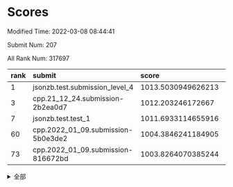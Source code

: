 # Scores

Modified Time: 2022-03-08 08:44:41

Submit Num: 207

All Rank Num: 317697

| rank |               submit               |       score        |       sigma        | pk_num |
| :--- | :--------------------------------- | :----------------- | :----------------- | :----- |
| 1    | jsonzb.test.submission_level_4     | 1013.5030949626213 | 0.8111478803921279 | 6137   |
| 3    | cpp.21_12_24.submission-2b2ea0d7   | 1012.203246172667  | 0.7907559377745614 | 6137   |
| 7    | jsonzb.test.test_1                 | 1011.6933114655916 | 0.7859259808130766 | 6137   |
| 60   | cpp.2022_01_09.submission-5b0e3de2 | 1004.3846241184905 | 0.7191136579828601 | 6136   |
| 73   | cpp.2022_01_09.submission-816672bd | 1003.8264070385244 | 0.7150121876021802 | 6138   |


<details>
<summary>全部</summary>

| rank |                 submit                 |       score        |       sigma        | pk_num |
| :--- | :------------------------------------- | :----------------- | :----------------- | :----- |
| 1    | jsonzb.test.submission_level_4         | 1013.5030949626213 | 0.8111478803921279 | 6137   |
| 2    | gobigger.level_3.submission_level_3_11 | 1012.3348098074371 | 0.7755584698783775 | 6139   |
| 3    | cpp.21_12_24.submission-2b2ea0d7       | 1012.203246172667  | 0.7907559377745614 | 6137   |
| 4    | gobigger.level_3.submission_level_3_6  | 1011.9225138914957 | 0.7994414035103206 | 6141   |
| 5    | gobigger.level_3.submission_level_3_38 | 1011.7797903787201 | 0.7763043226782802 | 6142   |
| 6    | gobigger.level_3.submission_level_3_19 | 1011.7642907097314 | 0.75098424442787   | 6140   |
| 7    | jsonzb.test.test_1                     | 1011.6933114655916 | 0.7859259808130766 | 6137   |
| 8    | gobigger.level_3.submission_level_3_17 | 1011.6255678241299 | 0.765155182851056  | 6138   |
| 9    | gobigger.level_3.submission_level_3_14 | 1011.4241557406677 | 0.7755576470861643 | 6136   |
| 10   | gobigger.level_3.submission_level_3_10 | 1011.3921434225698 | 0.7633682628579987 | 6142   |
| 11   | gobigger.level_3.submission_level_3_39 | 1011.1815697613343 | 0.7703057244042127 | 6140   |
| 12   | gobigger.level_3.submission_level_3_46 | 1010.9323507232427 | 0.770759694347037  | 6143   |
| 13   | gobigger.level_3.submission_level_3_43 | 1010.858871676093  | 0.7717488502423788 | 6139   |
| 14   | gobigger.level_3.submission_level_3_13 | 1010.857385422048  | 0.7712762478142315 | 6141   |
| 15   | gobigger.level_3.submission_level_3_47 | 1010.8525447999035 | 0.766775938959693  | 6141   |
| 16   | gobigger.level_3.submission_level_3_18 | 1010.6877316063377 | 0.7662286329094188 | 6138   |
| 17   | gobigger.level_3.submission_level_3_27 | 1010.4547212312252 | 0.7621247968222896 | 6140   |
| 18   | gobigger.level_3.submission_level_3_48 | 1010.3894678246968 | 0.7681033817362166 | 6140   |
| 19   | gobigger.level_3.submission_level_3_7  | 1010.1982147045776 | 0.7729649888705961 | 6139   |
| 20   | gobigger.level_3.submission_level_3_8  | 1010.1573985484713 | 0.7626240275745348 | 6139   |
| 21   | gobigger.level_3.submission_level_3_25 | 1010.0593758327606 | 0.7432327148789469 | 6144   |
| 22   | gobigger.level_3.submission_level_3_23 | 1009.9995542635095 | 0.761903649361706  | 6137   |
| 23   | gobigger.level_3.submission_level_3_33 | 1009.9925152573461 | 0.7584740529874834 | 6143   |
| 24   | gobigger.level_3.submission_level_3_3  | 1009.9832143741305 | 0.7664852596998463 | 6138   |
| 25   | gobigger.level_3.submission_level_3_0  | 1009.9728730090966 | 0.7502962591963056 | 6136   |
| 26   | gobigger.level_3.submission_level_3_15 | 1009.9080848044036 | 0.7708373869147404 | 6141   |
| 27   | gobigger.level_3.submission_level_3_2  | 1009.7692213117678 | 0.7324705887640381 | 6140   |
| 28   | gobigger.level_3.submission_level_3_21 | 1009.7626427745145 | 0.748289160566277  | 6139   |
| 29   | gobigger.level_3.submission_level_3_37 | 1009.6795407260859 | 0.7623600671668771 | 6139   |
| 30   | gobigger.level_3.submission_level_3_5  | 1009.669237343194  | 0.7594407680839054 | 6129   |
| 31   | gobigger.level_3.submission_level_3_31 | 1009.5631980483013 | 0.7554071934872723 | 6139   |
| 32   | gobigger.level_3.submission_level_3_35 | 1009.5618009642044 | 0.7588216782830938 | 6136   |
| 33   | gobigger.level_3.submission_level_3_22 | 1009.5589489871987 | 0.7524880911147347 | 6144   |
| 34   | gobigger.level_3.submission_level_3_26 | 1009.5469319452508 | 0.7478451396283667 | 6137   |
| 35   | gobigger.level_3.submission_level_3_44 | 1009.5444472548587 | 0.7628863493598161 | 6138   |
| 36   | gobigger.level_3.submission_level_3_45 | 1009.4142796535235 | 0.744603847773018  | 6137   |
| 37   | gobigger.level_3.submission_level_3_41 | 1009.4084529942188 | 0.7495780813405881 | 6142   |
| 38   | gobigger.level_3.submission_level_3_32 | 1009.3208437389642 | 0.7522679447199577 | 6137   |
| 39   | gobigger.level_3.submission_level_3_4  | 1009.1410349221061 | 0.7772307578387548 | 6140   |
| 40   | gobigger.level_3.submission_level_3_9  | 1009.0664167687358 | 0.7817287029134689 | 6144   |
| 41   | gobigger.level_3.submission_level_3_24 | 1009.0307498622037 | 0.7425720805166395 | 6140   |
| 42   | gobigger.level_3.submission_level_3_20 | 1009.012093665428  | 0.780276237159842  | 6139   |
| 43   | gobigger.level_3.submission_level_3_28 | 1008.9644691420398 | 0.7705410248473865 | 6137   |
| 44   | gobigger.level_3.submission_level_3_40 | 1008.9610607822873 | 0.7517897068373618 | 6141   |
| 45   | gobigger.level_3.submission_level_3_30 | 1008.9389888606337 | 0.7480430826716264 | 6139   |
| 46   | gobigger.level_3.submission_level_3_49 | 1008.8449162000187 | 0.7469672990557105 | 6139   |
| 47   | gobigger.level_3.submission_level_3_29 | 1008.8093672723438 | 0.7288418738413399 | 6145   |
| 48   | gobigger.level_3.submission_level_3_12 | 1008.7947819455079 | 0.7346437709920359 | 6135   |
| 49   | gobigger.level_3.submission_level_3_1  | 1008.690938769397  | 0.7534483405880525 | 6139   |
| 50   | gobigger.level_3.submission_level_3_36 | 1008.5900831007596 | 0.7598548298025118 | 6139   |
| 51   | gobigger.level_3.submission_level_3_42 | 1008.5448015910374 | 0.7610193040076448 | 6139   |
| 52   | gobigger.level_3.submission_level_3_16 | 1008.5403053090262 | 0.7492600565798935 | 6140   |
| 53   | gobigger.level_3.submission_level_3_34 | 1007.6126948980497 | 0.7392806351831043 | 6137   |
| 54   | gobigger.level_1.submission_level_1_46 | 1005.4795412424955 | 0.732362264216522  | 6141   |
| 55   | gobigger.level_1.submission_level_1_17 | 1005.086898695601  | 0.7502684463821451 | 6138   |
| 56   | gobigger.level_1.submission_level_1_5  | 1004.7067102107753 | 0.7216486067934592 | 6141   |
| 57   | gobigger.level_1.submission_level_1_6  | 1004.6849727418461 | 0.7161438160351271 | 6134   |
| 58   | gobigger.level_1.submission_level_1_22 | 1004.5961908653776 | 0.7118416756546536 | 6138   |
| 59   | gobigger.level_1.submission_level_1_26 | 1004.5771423582737 | 0.7268048411482748 | 6137   |
| 60   | cpp.2022_01_09.submission-5b0e3de2     | 1004.3846241184905 | 0.7191136579828601 | 6136   |
| 61   | gobigger.level_1.submission_level_1_38 | 1004.2907990567024 | 0.7184234623772557 | 6140   |
| 62   | gobigger.level_1.submission_level_1_29 | 1004.2356334886379 | 0.7100481103348601 | 6142   |
| 63   | gobigger.level_1.submission_level_1_16 | 1004.2237859729912 | 0.7136351330570632 | 6142   |
| 64   | gobigger.level_1.submission_level_1_23 | 1004.2172011121891 | 0.7203802434063726 | 6138   |
| 65   | gobigger.level_1.submission_level_1_45 | 1004.2029385030364 | 0.7205662961133179 | 6143   |
| 66   | gobigger.level_1.submission_level_1_33 | 1004.2007487568617 | 0.7239727095284515 | 6134   |
| 67   | gobigger.level_1.submission_level_1_48 | 1004.1950448182967 | 0.7283307806169084 | 6139   |
| 68   | gobigger.level_1.submission_level_1_34 | 1004.1738721756385 | 0.717018274929887  | 6137   |
| 69   | gobigger.level_1.submission_level_1_24 | 1004.0964487008487 | 0.7199584095737923 | 6138   |
| 70   | gobigger.level_1.submission_level_1_32 | 1003.9343510616065 | 0.7245774400477455 | 6138   |
| 71   | gobigger.level_1.submission_level_1_21 | 1003.9311021746745 | 0.711197989940163  | 6137   |
| 72   | gobigger.level_1.submission_level_1_49 | 1003.8989517198736 | 0.7091490694213033 | 6143   |
| 73   | cpp.2022_01_09.submission-816672bd     | 1003.8264070385244 | 0.7150121876021802 | 6138   |
| 74   | gobigger.level_1.submission_level_1_37 | 1003.6819635162018 | 0.7066495533322008 | 6132   |
| 75   | gobigger.level_1.submission_level_1_44 | 1003.6592100473302 | 0.7298383970930062 | 6138   |
| 76   | gobigger.level_1.submission_level_1_0  | 1003.6557572421056 | 0.711621474969341  | 6134   |
| 77   | gobigger.level_1.submission_level_1_40 | 1003.620535880796  | 0.7247834198688149 | 6140   |
| 78   | gobigger.level_1.submission_level_1_4  | 1003.4212661032755 | 0.7146335205373183 | 6143   |
| 79   | gobigger.level_1.submission_level_1_28 | 1003.4146174647727 | 0.7112811161929741 | 6141   |
| 80   | gobigger.level_1.submission_level_1_41 | 1003.4102535227557 | 0.6978468632650908 | 6137   |
| 81   | gobigger.level_1.submission_level_1_25 | 1003.4057047712425 | 0.7226684787869635 | 6131   |
| 82   | gobigger.level_1.submission_level_1_47 | 1003.3592491219664 | 0.7204798010842611 | 6140   |
| 83   | gobigger.level_1.submission_level_1_39 | 1003.3358190904353 | 0.7139496449677994 | 6139   |
| 84   | gobigger.level_1.submission_level_1_42 | 1003.3202620816104 | 0.7257523492961354 | 6140   |
| 85   | gobigger.level_1.submission_level_1_13 | 1003.2771030384658 | 0.7046859410978209 | 6144   |
| 86   | gobigger.level_1.submission_level_1_9  | 1003.2723834297633 | 0.724404380880026  | 6142   |
| 87   | gobigger.level_1.submission_level_1_7  | 1003.2670154216016 | 0.7195000814708039 | 6143   |
| 88   | gobigger.level_1.submission_level_1_31 | 1003.2022560656599 | 0.7056562727538861 | 6143   |
| 89   | gobigger.level_1.submission_level_1_11 | 1003.1076081869691 | 0.7144954725893953 | 6137   |
| 90   | gobigger.level_1.submission_level_1_12 | 1003.0760009425883 | 0.7301736797954429 | 6137   |
| 91   | gobigger.level_1.submission_level_1_19 | 1002.9673069495635 | 0.7098605050017845 | 6140   |
| 92   | gobigger.level_1.submission_level_1_14 | 1002.9375957296783 | 0.7109816651141082 | 6142   |
| 93   | gobigger.level_1.submission_level_1_1  | 1002.9372057587622 | 0.7180279073938869 | 6139   |
| 94   | gobigger.level_1.submission_level_1_15 | 1002.7843479863069 | 0.7038384943211219 | 6140   |
| 95   | gobigger.level_1.submission_level_1_35 | 1002.721607553922  | 0.7137668203432741 | 6141   |
| 96   | gobigger.level_1.submission_level_1_18 | 1002.7196508473598 | 0.7136410145205115 | 6140   |
| 97   | gobigger.level_1.submission_level_1_30 | 1002.7146382531423 | 0.7151553271292732 | 6137   |
| 98   | gobigger.level_1.submission_level_1_3  | 1002.6923493576479 | 0.708279006694087  | 6138   |
| 99   | gobigger.level_1.submission_level_1_2  | 1002.6402456338478 | 0.7154023690216604 | 6140   |
| 100  | gobigger.level_1.submission_level_1_10 | 1002.5812841359887 | 0.7177039769732668 | 6142   |
| 101  | gobigger.level_1.submission_level_1_27 | 1002.5450364069251 | 0.7132206889784961 | 6145   |
| 102  | gobigger.level_1.submission_level_1_8  | 1002.1451924569366 | 0.7228740996090682 | 6138   |
| 103  | gobigger.level_1.submission_level_1_20 | 1002.0319816056619 | 0.7168807597428208 | 6144   |
| 104  | gobigger.level_1.submission_level_1_43 | 1001.761297801647  | 0.7125437713101563 | 6142   |
| 105  | gobigger.level_1.submission_level_1_36 | 1001.4446701852737 | 0.720382172962699  | 6136   |
| 106  | gobigger.random.submission_random_0    | 997.386251401547   | 0.7044716684488717 | 6140   |
| 107  | gobigger.random.submission_random_36   | 997.3686963666391  | 0.7135589606748332 | 6141   |
| 108  | gobigger.random.submission_random_34   | 997.1457285028068  | 0.714816567242637  | 6141   |
| 109  | gobigger.random.submission_random_42   | 996.9267780196058  | 0.7021874358789912 | 6136   |
| 110  | gobigger.random.submission_random_28   | 996.8980356797305  | 0.6979097740450392 | 6142   |
| 111  | gobigger.random.submission_random_22   | 996.8347457927781  | 0.6947455170261874 | 6140   |
| 112  | gobigger.random.submission_random_23   | 996.826701711349   | 0.7099399675970842 | 6137   |
| 113  | gobigger.random.submission_random_10   | 996.6184706542074  | 0.7108709602896933 | 6144   |
| 114  | gobigger.random.submission_random_37   | 996.53006939031    | 0.7099466537186713 | 6135   |
| 115  | gobigger.random.submission_random_2    | 996.5041473555815  | 0.7173602463681488 | 6137   |
| 116  | gobigger.random.submission_random_8    | 996.4948788577194  | 0.7239476769595375 | 6138   |
| 117  | gobigger.random.submission_random_32   | 996.4696876127882  | 0.7087425553462587 | 6139   |
| 118  | gobigger.random.submission_random_20   | 996.4623218033744  | 0.7112429373183575 | 6134   |
| 119  | gobigger.random.submission_random_30   | 996.4310071588558  | 0.7156263513313447 | 6132   |
| 120  | gobigger.random.submission_random_40   | 996.3291119828154  | 0.7212523285060458 | 6139   |
| 121  | gobigger.random.submission_random_5    | 996.3143145216835  | 0.7208687514148795 | 6140   |
| 122  | gobigger.random.submission_random_45   | 996.3025557048052  | 0.704934067706726  | 6134   |
| 123  | gobigger.random.submission_random_41   | 996.2667720784787  | 0.7182192656001167 | 6142   |
| 124  | gobigger.random.submission_random_13   | 996.2432881639318  | 0.7255804969428733 | 6140   |
| 125  | gobigger.random.submission_random_12   | 996.2047138162058  | 0.7081932583410147 | 6141   |
| 126  | gobigger.random.submission_random_26   | 996.1960719600335  | 0.7217362488132041 | 6134   |
| 127  | gobigger.random.submission_random_18   | 996.1733372620253  | 0.7111671898741642 | 6138   |
| 128  | gobigger.random.submission_random_17   | 996.1478142196817  | 0.7097493186078353 | 6140   |
| 129  | gobigger.random.submission_random_11   | 996.1463936584687  | 0.7093610980955446 | 6143   |
| 130  | gobigger.random.submission_random_1    | 996.0977186727845  | 0.6973498487340393 | 6138   |
| 131  | gobigger.random.submission_random_46   | 995.9919962847044  | 0.7205771299463773 | 6138   |
| 132  | gobigger.random.submission_random_21   | 995.9772296594125  | 0.7189868530723612 | 6144   |
| 133  | gobigger.random.submission_random_25   | 995.8839049904205  | 0.7195801464250445 | 6142   |
| 134  | gobigger.random.submission_random_29   | 995.8422370018476  | 0.7105662074759902 | 6139   |
| 135  | gobigger.random.submission_random_19   | 995.8089567170789  | 0.7006053909977268 | 6138   |
| 136  | gobigger.random.submission_random_48   | 995.7977748924163  | 0.7140368594983392 | 6137   |
| 137  | gobigger.random.submission_random_6    | 995.7217051505146  | 0.7124211300854315 | 6138   |
| 138  | gobigger.random.submission_random_7    | 995.6514290640536  | 0.7195924145602781 | 6137   |
| 139  | gobigger.random.submission_random_47   | 995.642652349328   | 0.7092501102236158 | 6140   |
| 140  | gobigger.random.submission_random_16   | 995.6172010777237  | 0.7154863781260612 | 6141   |
| 141  | gobigger.random.submission_random_38   | 995.5957969881774  | 0.7156389935556533 | 6135   |
| 142  | gobigger.random.submission_random_24   | 995.4796228323188  | 0.707442340679403  | 6131   |
| 143  | gobigger.random.submission_random_4    | 995.3902805560956  | 0.7195586452601062 | 6143   |
| 144  | gobigger.random.submission_random_44   | 995.375623702458   | 0.7143368543111317 | 6141   |
| 145  | gobigger.random.submission_random_14   | 995.3459293579583  | 0.705663394440229  | 6140   |
| 146  | gobigger.random.submission_random_43   | 995.3320382444724  | 0.7139186315975738 | 6136   |
| 147  | gobigger.random.submission_random_33   | 995.3312025260248  | 0.7054480810442942 | 6139   |
| 148  | gobigger.random.submission_random_27   | 995.2787305069811  | 0.7209566212509024 | 6140   |
| 149  | gobigger.random.submission_random_31   | 995.23694091498    | 0.7008420606248865 | 6137   |
| 150  | gobigger.random.submission_random_15   | 995.1614097240924  | 0.6981731884774857 | 6139   |
| 151  | gobigger.random.submission_random_3    | 994.8932334220964  | 0.7218045335155834 | 6139   |
| 152  | gobigger.random.submission_random_39   | 994.6310489482378  | 0.7159571691209103 | 6144   |
| 153  | gobigger.random.submission_random_9    | 994.4632148114084  | 0.7275012007733095 | 6142   |
| 154  | gobigger.random.submission_random_35   | 994.4112468113677  | 0.7345832167126242 | 6136   |
| 155  | gobigger.random.submission_random_49   | 994.317741242265   | 0.7178974721896454 | 6140   |
| 156  | gobigger.level_2.submission_level_2_18 | 993.7761920309727  | 0.7410008436272615 | 6137   |
| 157  | gobigger.level_2.submission_level_2_33 | 993.7028115498736  | 0.7335158788291867 | 6137   |
| 158  | gobigger.level_2.submission_level_2_10 | 993.4635489016616  | 0.7321474292336217 | 6142   |
| 159  | gobigger.level_2.submission_level_2_21 | 993.4404218666801  | 0.738289551236546  | 6142   |
| 160  | gobigger.level_2.submission_level_2_15 | 993.2614974962567  | 0.749999994331742  | 6134   |
| 161  | gobigger.level_2.submission_level_2_27 | 993.2169833716858  | 0.7209036237164962 | 6141   |
| 162  | gobigger.level_2.submission_level_2_48 | 993.0680117699857  | 0.7391719256536889 | 6142   |
| 163  | gobigger.level_2.submission_level_2_3  | 993.0362914996718  | 0.7412761251193027 | 6138   |
| 164  | gobigger.level_2.submission_level_2_37 | 993.0095588537185  | 0.7427205697221374 | 6137   |
| 165  | gobigger.level_2.submission_level_2_14 | 992.8982923944802  | 0.7417633931989196 | 6135   |
| 166  | gobigger.level_2.submission_level_2_4  | 992.8902592706976  | 0.7411299712569769 | 6132   |
| 167  | gobigger.level_2.submission_level_2_2  | 992.7971062167629  | 0.7580535074678735 | 6132   |
| 168  | gobigger.level_2.submission_level_2_12 | 992.6664299503485  | 0.7461959271385363 | 6140   |
| 169  | gobigger.level_2.submission_level_2_30 | 992.6407867621019  | 0.7508398821777017 | 6141   |
| 170  | gobigger.level_2.submission_level_2_32 | 992.6118997647528  | 0.739591463777982  | 6141   |
| 171  | gobigger.level_2.submission_level_2_47 | 992.6017192823695  | 0.7558184351313286 | 6137   |
| 172  | gobigger.level_2.submission_level_2_7  | 992.544082274813   | 0.7351229384997535 | 6137   |
| 173  | gobigger.level_2.submission_level_2_19 | 992.5291654060559  | 0.7313078934974258 | 6139   |
| 174  | gobigger.level_2.submission_level_2_25 | 992.5128736108671  | 0.7513225566029204 | 6142   |
| 175  | gobigger.level_2.submission_level_2_9  | 992.4435565089794  | 0.7338407760469583 | 6147   |
| 176  | gobigger.level_2.submission_level_2_28 | 992.4400268574265  | 0.7390154230964007 | 6139   |
| 177  | gobigger.level_2.submission_level_2_35 | 992.4154103949936  | 0.7702189463959244 | 6140   |
| 178  | gobigger.level_2.submission_level_2_13 | 992.3669219933063  | 0.7355921245241186 | 6141   |
| 179  | gobigger.level_2.submission_level_2_46 | 992.3563040148899  | 0.75170676120339   | 6139   |
| 180  | gobigger.level_2.submission_level_2_26 | 992.3460094759328  | 0.7388571932489651 | 6138   |
| 181  | gobigger.level_2.submission_level_2_31 | 992.3097185405965  | 0.7486989588551016 | 6141   |
| 182  | gobigger.level_2.submission_level_2_42 | 992.2153223464376  | 0.7456147527046997 | 6143   |
| 183  | gobigger.level_2.submission_level_2_29 | 992.1384584871006  | 0.7325397613512412 | 6140   |
| 184  | gobigger.level_2.submission_level_2_45 | 992.1333021218918  | 0.7580686711638911 | 6138   |
| 185  | gobigger.level_2.submission_level_2_44 | 992.0643334982237  | 0.7516046196594391 | 6142   |
| 186  | gobigger.level_2.submission_level_2_41 | 992.0564213436858  | 0.756324389299418  | 6137   |
| 187  | gobigger.level_2.submission_level_2_5  | 991.973754939625   | 0.7529921363288012 | 6136   |
| 188  | gobigger.level_2.submission_level_2_43 | 991.9000406743456  | 0.7450577954028639 | 6140   |
| 189  | gobigger.level_2.submission_level_2_38 | 991.8267129936702  | 0.7511906379246875 | 6143   |
| 190  | gobigger.level_2.submission_level_2_0  | 991.6659322808955  | 0.7615242070749495 | 6142   |
| 191  | gobigger.level_2.submission_level_2_49 | 991.5711165611343  | 0.7446524721344462 | 6137   |
| 192  | gobigger.level_2.submission_level_2_17 | 991.5000435904412  | 0.7431014018699733 | 6138   |
| 193  | gobigger.level_2.submission_level_2_36 | 991.4755486152815  | 0.7547241571632167 | 6137   |
| 194  | gobigger.level_2.submission_level_2_22 | 991.3065367265591  | 0.7424859070980224 | 6139   |
| 195  | gobigger.level_2.submission_level_2_23 | 991.1582982397905  | 0.760480670638928  | 6137   |
| 196  | gobigger.level_2.submission_level_2_39 | 990.9641002072542  | 0.7393964273705756 | 6140   |
| 197  | gobigger.level_2.submission_level_2_40 | 990.8981079199249  | 0.7783493470525211 | 6137   |
| 198  | gobigger.level_2.submission_level_2_8  | 990.836583985375   | 0.7528489580663345 | 6142   |
| 199  | gobigger.level_2.submission_level_2_11 | 990.8241809087849  | 0.7604807193315725 | 6140   |
| 200  | gobigger.level_2.submission_level_2_34 | 990.7775779163759  | 0.7665499592056232 | 6144   |
| 201  | gobigger.level_2.submission_level_2_1  | 990.4689769673151  | 0.7579017365820508 | 6142   |
| 202  | gobigger.level_2.submission_level_2_16 | 990.3068997039202  | 0.7514997593902137 | 6135   |
| 203  | gobigger.level_2.submission_level_2_24 | 990.1173465645505  | 0.7613394797079728 | 6138   |
| 204  | gobigger.level_2.submission_level_2_6  | 989.7913655326755  | 0.7754997596647065 | 6135   |
| 205  | gobigger.level_2.submission_level_2_20 | 989.7296468308322  | 0.7687819852902554 | 6141   |
| 206  | gobigger.none.submission_none_1        | 977.3283932727016  | 1.261478433094612  | 6138   |
| 207  | gobigger.none.submission_none_0        | 976.6897824951748  | 1.4442757274795726 | 6141   |

</details>